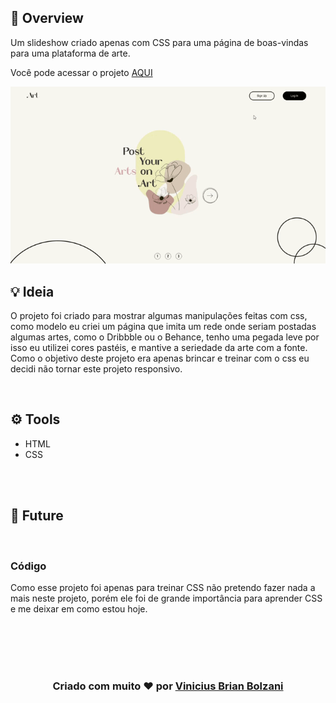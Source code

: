 ## 👀 Overview

Um slideshow criado apenas com CSS para uma página de boas-vindas para uma plataforma de arte.

Você pode acessar o projeto [AQUI](https://vbrianb.github.io/.Art/)

<img src="Art-Prints.gif">


<br> 

## 💡 Ideia 

O projeto foi criado para mostrar algumas manipulações feitas com css, como modelo eu criei um página que imita um rede onde seriam postadas algumas artes, como o Dribbble ou o Behance, tenho uma pegada leve por isso eu utilizei cores pastéis, e mantive a seriedade da arte com a fonte. Como o objetivo deste projeto era apenas brincar e treinar com o css eu decidi não tornar este projeto responsivo.

<br>

## ⚙️ Tools

 - HTML
 - CSS


<br>
<br>

## 🚀 Future
<br> 

### Código
Como esse projeto foi apenas para treinar CSS não pretendo fazer nada a mais neste projeto, porém ele foi de grande importância para aprender CSS e me deixar em como estou hoje.
<br>
<br>




<br>
<br>
<br>
<h3 align="center"> Criado com muito ❤️ por <a href="https://github.com/VBrianB"> Vinicius Brian Bolzani</a></h2>
